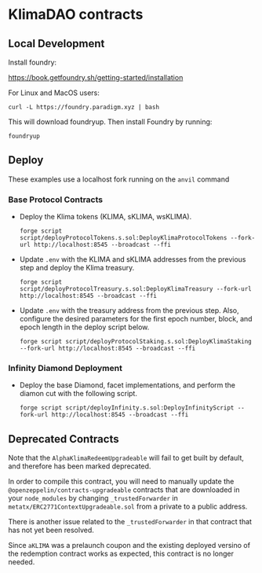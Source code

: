 # KlimaDAO contracts

## Local Development

Install foundry:

https://book.getfoundry.sh/getting-started/installation

For Linux and MacOS users:

```
curl -L https://foundry.paradigm.xyz | bash
```

This will download foundryup. Then install Foundry by running:

```
foundryup
```

## Deploy

These examples use a localhost fork running on the `anvil` command

### Base Protocol Contracts

- Deploy the Klima tokens (KLIMA, sKLIMA, wsKLIMA).

  ```
  forge script script/deployProtocolTokens.s.sol:DeployKlimaProtocolTokens --fork-url http://localhost:8545 --broadcast --ffi
  ```

- Update `.env` with the KLIMA and sKLIMA addresses from the previous step and deploy the Klima treasury.

  ```
  forge script script/deployProtocolTreasury.s.sol:DeployKlimaTreasury --fork-url http://localhost:8545 --broadcast --ffi
  ```

- Update `.env` with the treasury address from the previous step. Also, configure the desired parameters for the first epoch number, block, and epoch length in the deploy script below.

  ```
  forge script script/deployProtocolStaking.s.sol:DeployKlimaStaking --fork-url http://localhost:8545 --broadcast --ffi
  ```

### Infinity Diamond Deployment

- Deploy the base Diamond, facet implementations, and perform the diamon cut with the following script.
  ```
  forge script script/deployInfinity.s.sol:DeployInfinityScript --fork-url http://localhost:8545 --broadcast --ffi
  ```

## Deprecated Contracts

Note that the `AlphaKlimaRedeemUpgradeable` will fail to get built by default, and therefore has been marked deprecated.

In order to compile this contract, you will need to manually update the `@openzeppelin/contracts-upgradeable`
contracts that are downloaded in your `node_modules` by changing `_trustedForwarder`
in `metatx/ERC2771ContextUpgradeable.sol` from a private to a public address.

There is another issue related to the `_trustedForwarder` in that contract that has not yet been resolved.

Since `aKLIMA` was a prelaunch coupon and the existing deployed versino of the redemption contract works as expected, this contract is no longer needed.
